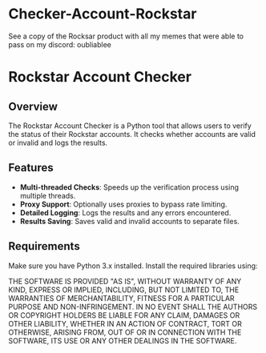# Checker-Account-Rockstar
See a copy of the Rocksar product with all my memes that were able to pass on my discord: oubliablee
# Rockstar Account Checker

## Overview
The Rockstar Account Checker is a Python tool that allows users to verify the status of their Rockstar accounts. It checks whether accounts are valid or invalid and logs the results.

## Features
- **Multi-threaded Checks**: Speeds up the verification process using multiple threads.
- **Proxy Support**: Optionally uses proxies to bypass rate limiting.
- **Detailed Logging**: Logs the results and any errors encountered.
- **Results Saving**: Saves valid and invalid accounts to separate files.

## Requirements
Make sure you have Python 3.x installed. Install the required libraries using:

THE SOFTWARE IS PROVIDED "AS IS", WITHOUT WARRANTY OF ANY KIND, EXPRESS OR IMPLIED, INCLUDING, BUT NOT LIMITED TO, THE WARRANTIES OF MERCHANTABILITY, FITNESS FOR A PARTICULAR PURPOSE AND NON-INFRINGEMENT. IN NO EVENT SHALL THE AUTHORS OR COPYRIGHT HOLDERS BE LIABLE FOR ANY CLAIM, DAMAGES OR OTHER LIABILITY, WHETHER IN AN ACTION OF CONTRACT, TORT OR OTHERWISE, ARISING FROM, OUT OF OR IN CONNECTION WITH THE SOFTWARE, ITS USE OR ANY OTHER DEALINGS IN THE SOFTWARE.
